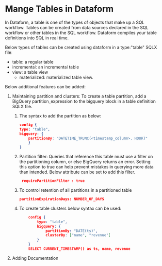 # Mange Tables in Dataform

In Dataform, a table is one of the types of objects that make up a SQL workflow. Tables can be created from data sources declared in the SQL workflow or other tables in the SQL workflow. Dataform compiles your table definitions into SQL in real time.

Below types of tables can be created using dataform in a type:"table" SQLX file:

* table: a regular table
* incremental: an incremental table
* view: a table view
  * materialized: materialized table view.

Below additional features can be added:

1. Maintaining partition and clusters: To create a table partition, add a BigQuery partition_expression to the bigquery block in a table definition SQLX file. 
   1. The syntax to add the partition as below:

        ``` json
        config {
        type: "table",
        bigquery: {
            partitionBy: "DATETIME_TRUNC(<timestamp_column>, HOUR)"
            }
        }
        ```

   2. Partition filter: Queries that reference this table must use a filter on the partitioning column, or else BigQuery returns an error. Setting this option to true can help prevent mistakes in querying more data than intended. Below attribute can be set to add this filter.

        ``` json
         requirePartitionFilter : true
        ```

   3. To control retention of all partitions in a partitioned table

        ``` json
        partitionExpirationDays: NUMBER_OF_DAYS
        ```

   4. To create table clusters below syntax can be used:

        ``` json
            config {
                type: "table",
                bigquery: {
                    partitionBy: "DATE(ts)",
                    clusterBy: ["name", "revenue"]
                }
            }
            SELECT CURRENT_TIMESTAMP() as ts, name, revenue
        ```

2. Adding Documentation
